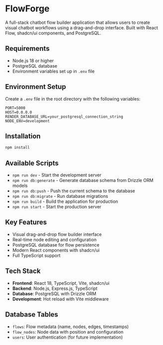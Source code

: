 # FlowForge

A full-stack chatbot flow builder application that allows users to create visual chatbot workflows using a drag-and-drop interface. Built with React Flow, shadcn/ui components, and PostgreSQL.

## Requirements

- Node.js 18 or higher
- PostgreSQL database
- Environment variables set up in `.env` file

## Environment Setup

Create a `.env` file in the root directory with the following variables:

```env
PORT=5000
HOST=0.0.0.0
RENDER_DATABASE_URL=your_postgresql_connection_string
NODE_ENV=development
```

## Installation

```bash
npm install
```

## Available Scripts

- `npm run dev` - Start the development server
- `npm run db:generate` - Generate database schema from Drizzle ORM models
- `npm run db:push` - Push the current schema to the database
- `npm run db:migrate` - Run database migrations
- `npm run build` - Build the application for production
- `npm run start` - Start the production server

## Key Features

- Visual drag-and-drop flow builder interface
- Real-time node editing and configuration
- PostgreSQL database for flow persistence
- Modern React components with shadcn/ui
- Full TypeScript support

## Tech Stack

- **Frontend**: React 18, TypeScript, Vite, shadcn/ui
- **Backend**: Node.js, Express.js, TypeScript
- **Database**: PostgreSQL with Drizzle ORM
- **Development**: Hot reload with Vite middleware

## Database Tables

- `flows`: Flow metadata (name, nodes, edges, timestamps)
- `flow_nodes`: Node data with position and configuration
- `users`: User authentication (for future implementation)